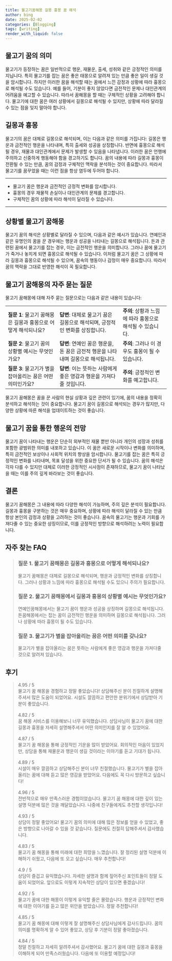 ```yaml
---
title: 물고기꿈해몽 길몽 흉몽 꿈 해석
author: bing
date: 2025-02-02
categories: [Blogging]
tags: [writing]
render_with_liquid: false
---
```



<h2 id='물고기_꿈의_의미'>물고기 꿈의 의미</h2>

<p>물고기가 등장하는 꿈은 일반적으로 행운, 재물운, 출세, 성취와 같은 긍정적인 의미를 지닙니다. 특히 물고기를 잡는 꿈은 좋은 태몽으로 알려져 있는 만큼 좋은 일이 생길 것을 암시합니다. 하지만 이러한 꿈을 해석할 때는 꿈에서 느낀 감정과 상황에 따라 흉몽으로 해석될 수도 있습니다. 예를 들어, 기분이 좋지 않았다면 금전적인 문제나 대인관계의 어려움을 예고할 수 있습니다. 따라서 꿈해몽을 할 때는 구체적인 상황을 고려해야 합니다. 물고기에 대한 꿈은 여러 상황에서 길몽으로 해석될 수 있지만, 상황에 따라 달라질 수 있는 점을 잊지 말아야 합니다.</p>

<h2 id='길몽과_흉몽'>길몽과 흉몽</h2>

<p>물고기의 꿈은 대체로 길몽으로 해석되며, 이는 다음과 같은 의미를 가집니다: 길몽은 행운과 금전적인 행운을 나타내며, 특히 출세와 성공을 상징합니다. 반면에 흉몽으로 해석될 경우, 재물과 대인관계에서 문제가 발생할 수 있음을 나타냅니다. 이러한 꿈은 언행에 주의하고 신중하게 행동해야 함을 경고하기도 합니다. 꿈의 내용에 따라 길몽과 흉몽이 전환될 수 있는 만큼, 꿈의 감정과 구체적인 맥락을 분석하는 것이 중요합니다. 따라서 물고기를 꿈꾸었을 때는 이런 점을 항상 염두에 두어야 합니다.</p>

<hr />

<ul>
    <li>물고기 꿈은 행운과 금전적인 긍정적 변화를 암시합니다.</li>
    <li>흉몽의 경우 재물적 손실이나 대인관계의 문제를 경고합니다.</li>
    <li>구체적인 꿈의 상황에 따라 해석이 달라질 수 있습니다.</li>
</ul>

<hr />

<h2 id='상황별_물고기_꿈해몽'>상황별 물고기 꿈해몽</h2>

<p>물고기 꿈의 해석은 상황별로 달라질 수 있으며, 다음과 같은 예시가 있습니다. 연예인과 같은 유명인의 꿈을 꾼 경우에는 행운과 성공을 나타내는 길몽으로 해석됩니다. 돈과 관련된 꿈에서 물고기를 잡는 경우, 이는 금전적인 행운을 의미합니다. 그러나 꿈에 물고기가 죽거나 놓치게 되면 흉몽으로 해석될 수 있습니다. 이처럼 물고기 꿈은 그 상황에 따라 길몽과 흉몽으로 해석될 수 있으며, 꿈속의 행동이나 감정이 매우 중요합니다. 따라서 꿈의 맥락을 그대로 반영한 해석이 꼭 필요합니다.</p>

<h2 id='물고기_꿈해몽의_자주_묻는_질문'>물고기 꿈해몽의 자주 묻는 질문</h2>

<p>물고기 꿈해몽에 대해 자주 묻는 질문으로는 다음과 같은 내용이 있습니다:</p>

<table>
    <tr>
        <td><b>질문 1</b>: 물고기 꿈해몽은 길몽과 흉몽으로 어떻게 해석되나요?</td>
        <td><b>답변</b>: 대체로 물고기 꿈은 길몽으로 해석되며, 긍정적인 변화를 상징합니다.</td>
        <td><b>주의</b>: 상황과 느낌에 따라 흉몽으로 해석될 수 있습니다.</td>
    </tr>
    <tr>
        <td><b>질문 2</b>: 물고기 꿈의 상황별 예시는 무엇인가요?</td>
        <td><b>답변</b>: 연예인 꿈은 행운을, 돈 꿈은 금전적 행운을 나타내며 길몽으로 해석됩니다.</td>
        <td><b>주의</b>: 그러나 이 경우도 흉몽이 될 수 있습니다.</td>
    </tr>
    <tr>
        <td><b>질문 3</b>: 물고기가 별을 잡아올리는 꿈은 어떤 의미인가요?</td>
        <td><b>답변</b>: 이는 뜻하는 사람에게 좋은 영감과 행운을 가져다줄 것입니다.</td>
        <td><b>주의</b>: 긍정적인 변화를 예고합니다.</td>
    </tr>
</table>

<p>물고기 꿈해몽은 꿈을 꾼 사람의 현실 상황과 깊은 관련이 있기에, 꿈의 내용을 정확히 분석하고 해석하는 것이 중요합니다. 물고기 꿈이 길몽으로 해석되는 경우가 많지만, 다양한 상황에 따른 해석을 업데이트하는 것이 좋습니다.</p>

<h2 id='물고기_꿈을_통한_행운의_전망'>물고기 꿈을 통한 행운의 전망</h2>

<p>물고기 꿈이 나타내는 행운은 단순히 외부적인 재물 뿐만 아니라 개인의 성장과 성취를 포함한 광범위한 의미를 내포하고 있습니다. 이 꿈은 새로운 시작이나 변화를 의미하며, 특히 금전적인 보상이나 사회적 위치의 향상을 암시합니다. 물고기를 잡는 꿈은 특히 긍정적인 변화를 나타내며, 목표 달성을 위한 중요한 단서가 될 수 있습니다. 꿈의 해석은 각자 다를 수 있지만 대체로 이러한 긍정적인 시사점이 존재하므로, 물고기 꿈이 나타났을 때는 이를 주의 깊게 바라보는 것이 좋습니다.</p>

<h2 id='결론'>결론</h2>

<p>물고기 꿈해몽은 그 내용에 따라 다양한 해석이 가능하며, 주의 깊은 분석이 필요합니다. 길몽과 흉몽을 구분하는 것은 매우 중요하며, 상황에 따라 해석이 달라질 수 있는 만큼 항상 본인의 감정과 상황을 고려하는 것이 좋습니다. 꿈속의 물고기는 행운과 기회를 가져다줄 수 있는 중요한 상징이므로, 이를 긍정적인 방향으로 해석하려는 노력이 필요합니다.</p>


<h2 id='자주_찾는_FAQ'>자주 찾는 FAQ</h2>
<div itemscope="" itemtype="https://schema.org/FAQPage">
<blockquote>
<div itemscope="" itemprop="mainEntity" itemtype="https://schema.org/Question">
<h3 itemprop="name">질문 1. 물고기 꿈해몽은 길몽과 흉몽으로 어떻게 해석되나요?</h3>
<div itemscope="" itemprop="acceptedAnswer" itemtype="https://schema.org/Answer">
<span itemprop="text">
<p>물고기 꿈해몽은 대체로 길몽으로 해석되며, 행운과 긍정적인 변화를 상징합니다. 그러나 상황과 느낌에 따라 흉몽으로 해석될 수도 있으니 주의가 필요합니다.</p>
</span>
</div>
</div>

<div itemscope="" itemprop="mainEntity" itemtype="https://schema.org/Question">
<h3 itemprop="name">질문 2. 물고기 꿈해몽에서 길몽과 흉몽의 상황별 예시는 무엇인가요?</h3>
<div itemscope="" itemprop="acceptedAnswer" itemtype="https://schema.org/Answer">
<span itemprop="text">
<p>연예인꿈해몽에서는 물고기 꿈이 행운과 성공을 상징하며 길몽으로 해석됩니다. 돈꿈해몽에서는 잡는 꿈이 금전적인 행운을 의미하며 길몽으로 해석됩니다. 그러나 상황에 따라 흉몽이 될 수도 있습니다.</p>
</span>
</div>
</div>

<div itemscope="" itemprop="mainEntity" itemtype="https://schema.org/Question">
<h3 itemprop="name">질문 3. 물고기가 별을 잡아올리는 꿈은 어떤 의미를 갖나요?</h3>
<div itemscope="" itemprop="acceptedAnswer" itemtype="https://schema.org/Answer">
<span itemprop="text">
<p>물고기가 별을 잡아올리는 꿈은 뜻하는 사람에게 좋은 영감과 행운을 가져다줄 것으로 알려져 있습니다.</p>
</span>
</div>
</div>
</blockquote>
</div>
<h2 id='후기'>후기</h2>
<div itemscope itemtype="https://schema.org/Product">
  <blockquote>
  <div itemprop="review" itemscope itemtype="https://schema.org/Review">
      <div itemprop="reviewRating" itemscope itemtype="https://schema.org/Rating"> <span itemprop="ratingValue">4.95</span> / <span itemprop="bestRating">5</span> </div>
      <span itemprop="reviewBody">물고기 꿈 해몽을 경험하고 정말 좋았습니다! 상담해주신 분이 친절하게 설명해주셔서 많은 도움이 되었어요. 시설도 깔끔하고 편안한 분위기에서 상담받아 기분이 좋았습니다.</span>
  </div>
  <br>
  <div itemprop="review" itemscope itemtype="https://schema.org/Review">
      <div itemprop="reviewRating" itemscope itemtype="https://schema.org/Rating"> <span itemprop="ratingValue">4.82</span> / <span itemprop="bestRating">5</span> </div>
      <span itemprop="reviewBody">꿈 해몽 서비스를 이용해보니 너무 유익했습니다. 상담사님이 물고기 꿈에 대한 길몽과 흉몽을 자세히 설명해주셔서 어떤 의미인지를 잘 알 수 있었어요.</span>
  </div>
  <br>
  <div itemprop="review" itemscope itemtype="https://schema.org/Review">
      <div itemprop="reviewRating" itemscope itemtype="https://schema.org/Rating"> <span itemprop="ratingValue">4.87</span> / <span itemprop="bestRating">5</span> </div>
      <span itemprop="reviewBody">물고기 꿈 해몽을 통해 긍정적인 기운을 많이 받았어요. 회의적인 마음이 있었지만, 상담을 통해 재물운과 행운이 생길 것이라는 이야기를 듣고 기대가 됩니다.</span>
  </div>
  <br>
  <div itemprop="review" itemscope itemtype="https://schema.org/Review">
      <div itemprop="reviewRating" itemscope itemtype="https://schema.org/Rating"> <span itemprop="ratingValue">4.89</span> / <span itemprop="bestRating">5</span> </div>
      <span itemprop="reviewBody">시설이 매우 깔끔하고 상담해주신 분이 너무 친절했습니다. 물고기가 별을 잡아올리는 꿈에 대해 듣고 많은 영감을 받았어요. 다음에도 꼭 다시 방문하고 싶습니다!</span>
  </div>
  <br>
  <div itemprop="review" itemscope itemtype="https://schema.org/Review">
      <div itemprop="reviewRating" itemscope itemtype="https://schema.org/Rating"> <span itemprop="ratingValue">4.96</span> / <span itemprop="bestRating">5</span> </div>
      <span itemprop="reviewBody">전반적으로 매우 만족스러운 경험이었습니다. 물고기 꿈 해몽에 대한 깊이 있는 설명 덕분에 많은 것을 깨달았습니다. 나중에 친구들에게도 추천할 생각입니다!</span>
  </div>
  <br>
  <div itemprop="review" itemscope itemtype="https://schema.org/Review">
      <div itemprop="reviewRating" itemscope itemtype="https://schema.org/Rating"> <span itemprop="ratingValue">4.93</span> / <span itemprop="bestRating">5</span> </div>
      <span itemprop="reviewBody">상담이 정말 좋았어요! 물고기 꿈의 의미에 대해 많은 정보를 얻을 수 있었고, 좋은 방향으로 나아갈 수 있을 것 같습니다. 질문에도 친절히 답해주셔서 감사했습니다.</span>
  </div>
  <br>
  <div itemprop="review" itemscope itemtype="https://schema.org/Review">
      <div itemprop="reviewRating" itemscope itemtype="https://schema.org/Rating"> <span itemprop="ratingValue">4.83</span> / <span itemprop="bestRating">5</span> </div>
      <span itemprop="reviewBody">물고기 꿈 해몽을 통해 미래에 대한 희망을 느꼈습니다. 잘 정리된 설명 덕분에 이해하기 쉬웠고, 다음에 또 오고 싶습니다. 매우 추천합니다!</span>
  </div>
  <br>
  <div itemprop="review" itemscope itemtype="https://schema.org/Review">
      <div itemprop="reviewRating" itemscope itemtype="https://schema.org/Rating"> <span itemprop="ratingValue">4.9</span> / <span itemprop="bestRating">5</span> </div>
      <span itemprop="reviewBody">상담이 즐겁고 유익했습니다. 자세한 설명과 함께 짚어주신 포인트들이 정말 도움이 되었어요. 앞으로도 이렇게 지속적인 상담이 있으면 좋겠습니다!</span>
  </div>
  <br>
  <div itemprop="review" itemscope itemtype="https://schema.org/Review">
      <div itemprop="reviewRating" itemscope itemtype="https://schema.org/Rating"> <span itemprop="ratingValue">4.92</span> / <span itemprop="bestRating">5</span> </div>
      <span itemprop="reviewBody">물고기 꿈에 대한 해몽이 이렇게 유익할 줄은 몰랐습니다. 행운과 긍정적인 변화에 대한 이야기를 듣고 많은 위안을 받았습니다. 정말 추천합니다!</span>
  </div>
  <br>
  <div itemprop="review" itemscope itemtype="https://schema.org/Review">
      <div itemprop="reviewRating" itemscope itemtype="https://schema.org/Rating"> <span itemprop="ratingValue">4.85</span> / <span itemprop="bestRating">5</span> </div>
      <span itemprop="reviewBody">물고기 꿈 해몽에 대해 이렇게 잘 설명해주신 상담사님에게 감사드립니다. 꿈의 의미를 명확하게 알 수 있어 좋았고, 상담 후 기분이 정말 좋아졌습니다.</span>
  </div>
  <br>
  <div itemprop="review" itemscope itemtype="https://schema.org/Review">
      <div itemprop="reviewRating" itemscope itemtype="https://schema.org/Rating"> <span itemprop="ratingValue">4.84</span> / <span itemprop="bestRating">5</span> </div>
      <span itemprop="reviewBody">정말 친절하고 자세히 알려주셔서 감사했어요. 물고기 꿈에 대한 길몽과 흉몽을 이해하게 되어 만족스러웠습니다. 다음에 또 이용할 예정입니다!</span>
  </div>
  </blockquote>
</div>
